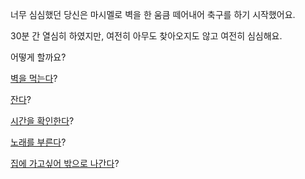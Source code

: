 너무 심심했던 당신은 마시멜로 벽을 한 움큼 떼어내어 축구를 하기 시작했어요.

30분 간 열심히 하였지만, 여전히 아무도 찾아오지도 않고 여전히 심심해요.

어떻게 할까요?

[벽을 먹는다](../eating-walls/eating-marshmallows.md)?

[잔다](../sleep/marshmallow.md)?

[시간을 확인한다](../check-current-time/check-current-time.md)?

[노래를 부른다](../sing-a-song/song.md)?

[집에 가고싶어 밖으로 나간다](../explore-outside/explore-outside.md)?